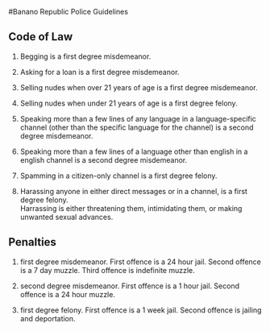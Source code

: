 #Banano Republic Police Guidelines

## Code of Law

1. Begging is a first degree misdemeanor. 

2. Asking for a loan is a first degree misdemeanor.

3. Selling nudes when over 21 years of age is a first degree misdemeanor.

4. Selling nudes when under 21 years of age is a first degree felony.

4. Speaking more than a few lines of any language in a language-specific channel (other than the specific language for the channel) is a second degree misdemeanor.

5. Speaking more than a few lines of a language other than english in a english channel is a second degree misdemeanor.

6. Spamming in a citizen-only channel is a first degree felony.

7. Harassing anyone in either direct messages or in a channel, is a first degree felony.  
Harrassing is either threatening them, intimidating them, or making unwanted sexual advances.  

## Penalties

1. first degree misdemeanor.
First offence is a 24 hour jail.
Second offence is a 7 day muzzle.
Third offence is indefinite muzzle.

2. second degree misdemeanor.
First offence is a 1 hour jail.
Second offence is a 24 hour muzzle.

3. first degree felony.
First offence is a 1 week jail.
Second offence is jailing and deportation.
